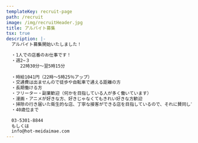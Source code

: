 ```yaml
---
templateKey: recruit-page
path: /recruit
image: /img/recruitHeader.jpg
title: アルバイト募集
tsx: true
description: |-
  アルバイト募集開始いたしました！

  ・1人での店番のお仕事です！
  ・週2~３
  　　22時30分〜翌5時15分
  　　
  ・時給1041円（22時〜5時25％アップ）
  ・交通費は出ませんので徒歩や自転車で通える距離の方
  ・長期働ける方
  ・フリーター・副業歓迎（何かを目指している人が多く働いています）
  ・漫画・アニメが好きな方、好きじゃなくてもきれい好きな方歓迎
  ・掃除の行き届いた衛生的な店、丁寧な接客ができる店を目指しているので、それに賛同してくれる方
  ・40歳位まで

  03-5301-8844
  もしくは
  info@hot-meidaimae.com
---
```

